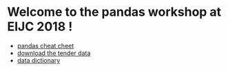 # Welcome to the pandas workshop at EIJC 2018 !

* [pandas cheat cheet](/cheatsheet.pdf)
* [download the tender data](http://oz.tenders.exposed/country_data/)
* [data dictionary](https://docs.google.com/spreadsheets/d/18H5l5t72x6T_trNWF0BJRI8RH1uxW0F1uQiwJA5-Cok/edit#gid=1061791588)
